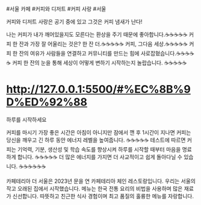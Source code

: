 #서울 카페
#커피와 디저트
#커피 사랑
#서울

커피와 디저트
사랑은 공기 중에 있고 그것은 커피 냄새가 난다!

나는 커피가 내가 깨어있을지도 모른다는 환상을 주기 때문에 좋아합니다.☕☕☕☕☕
커피 한 잔과 가장 잘 어울리는 것은? 한 잔 더.☕☕☕☕☕
커피, 그다음 세상.☕☕☕☕☕
커피 한 잔의 여유가 사람들을 연결하고 커뮤니티를 만드는 힘에 사로잡혔습니다.☕☕☕☕☕
커피 한 잔의 눈을 통해 세상이 어떻게 변하기 시작하는지 놀랍습니다. ☕☕☕☕☕

# http://127.0.0.1:5500/#%EC%8B%9D%ED%92%88

하루를 시작하세요

커피를 마시기 가장 좋은 시간은 아침이 아니지만 잠에서 깬 후 1시간이 지나면 커피는 당신을 깨우고 긴 하루 동안 에너지 레벨을 높여줍니다. ☕☕☕☕☕ 테스트에 따르면 커피는 기억력, 기분, 생산성 및 학습 속도를 향상시켜 하루를 시작할 때부터 마음을 명료하게 합니다. ☕☕☕☕☕ 더 많은 에너지를 가지면 더 사교적이고 쉽게 돌아다닐 수 있습니다. ☕☕☕☕☕☕

카페테리아 더 서울은 2023년 문을 연 카페테리아 체인 레스토랑입니다. 우리는 서울의 작고 오래된 집에서 시작했습니다.
메뉴는 한국 전통 요리의 비법을 사용하며 많은 재료가 신선합니다. 따뜻하고 친근한 식사 경험이며 최고 품질의 훌륭한 메뉴를 자랑합니다.
